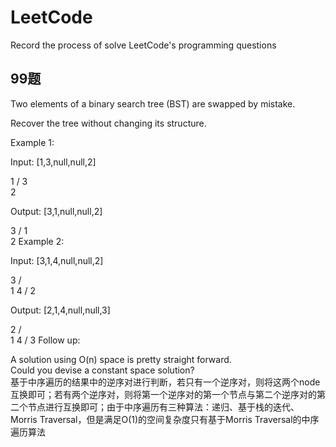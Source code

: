 # LeetCode
Record the process of solve LeetCode's programming questions  
## 99题  
Two elements of a binary search tree (BST) are swapped by mistake.

Recover the tree without changing its structure.

Example 1:

Input: [1,3,null,null,2]

   1
  /
 3
  \
   2

Output: [3,1,null,null,2]

   3
  /
 1
  \
   2
Example 2:

Input: [3,1,4,null,null,2]

  3
 / \
1   4
   /
  2

Output: [2,1,4,null,null,3]

  2
 / \
1   4
   /
  3
Follow up:

A solution using O(n) space is pretty straight forward.  
Could you devise a constant space solution?  
基于中序遍历的结果中的逆序对进行判断，若只有一个逆序对，则将这两个node互换即可；若有两个逆序对，则将第一个逆序对的第一个节点与第二个逆序对的第二个节点进行互换即可；由于中序遍历有三种算法：递归、基于栈的迭代、Morris Traversal，但是满足O(1)的空间复杂度只有基于Morris Traversal的中序遍历算法
